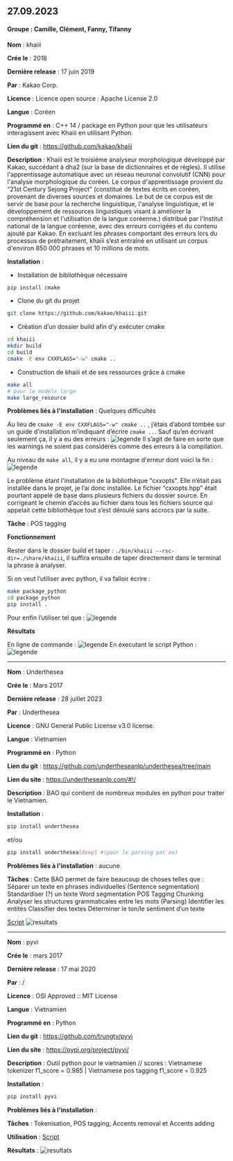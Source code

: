 ## 27.09.2023

#### Groupe : Camille, Clément, Fanny, Tifanny

**Nom** : khaiii

**Crée le** : 2018

**Dernière release** : 17 juin 2019

**Par** : Kakao Corp.

**Licence** : Licence open source : Apache License 2.0

**Langue** : Coréen

**Programmé en** : C++ 14 / package en Python pour que les utilisateurs interagissent avec Khaiii en utilisant Python. 

**Lien du git** : https://github.com/kakao/khaiii

**Description** : Khaiii est le troisième analyseur morphologique développé par Kakao, succédant à dha2 (sur la base de dictionnaires et de règles). Il utilise l'apprentissage automatique avec un réseau neuronal convolutif (CNN) pour l'analyse morphologique du coréen.
Le corpus d'apprentissage provient du “21st Century Sejong Project” (constitué de textes écrits en coréen, provenant de diverses sources et domaines. Le but de ce corpus est de servir de base pour la recherche linguistique, l'analyse linguistique, et le développement de ressources linguistiques visant à améliorer la compréhension et l'utilisation de la langue coréenne.) distribué par l'Institut national de la langue coréenne, avec des erreurs corrigées et du contenu ajouté par Kakao.
En excluant les phrases comportant des erreurs lors du processus de prétraitement, khaiii s’est entraîné en utilisant un corpus d'environ 850 000 phrases et 10 millions de mots.

**Installation** : 
- Installation de bibliothèque nécessaire
```bash
pip install cmake
```

- Clone du git du projet
```bash
git clone https://github.com/kakao/khaiii.git
```

- Création d’un dossier build afin d’y exécuter cmake
```bash
cd khaiii
mkdir build
cd build
cmake -E env CXXFLAGS="-w" cmake ..
```

- Construction de khaiii et de ses ressources grâce à cmake

```bash
make all
# pour le modèle large
make large_resource 
```

**Problèmes liés à l'installation** : Quelques difficultés

Au lieu de ```cmake -E env CXXFLAGS="-w" cmake ..``` , j’étais d’abord tombée sur un guide d’installation m’indiquant d’écrire ```cmake ..```.
Sauf qu’en écrivant seulement ça, il y a eu des erreurs : 
![legende](images/erreur_1.png) 
Il s’agit de faire en sorte que les warnings ne soient pas considérés comme des erreurs à la compilation.

Au niveau de ```make all```, il y a eu une montagne d'erreur dont voici la fin :
![legende](images/erreur_2.png)

Le problème étant l'installation de la bibliothèque "cxxopts". Elle n’était pas installée dans le projet, je l’ai donc installée. Le fichier “cxxopts.hpp” était pourtant appelé de base dans plusieurs fichiers du dossier source. En corrigeant le chemin d’accès au fichier dans tous les fichiers source qui appelait cette bibliothèque tout s’est déroulé sans accrocs par la suite.

**Tâche** :  POS tagging

**Fonctionnement**

Rester dans le dossier build et taper : ```./bin/khaiii --rsc-dir=./share/khaiii```, il suffira ensuite de taper directement dans le terminal la phrase à analyser.

Si on veut l’utiliser avec python, il va falloir écrire : 
```bash
make package_python 
cd package_python
pip install .
```
Pour enfin l’utiliser tel que : 
![legende](images/package_python.png)

**Résultats**

En ligne de commande : 
![legende](images/resultat_terminal.png)
En éxecutant le script Python : 
![legende](images/resultat_script.png)

---

**Nom** : Underthesea

**Crée le** : Mars 2017

**Dernière release** : 28 juillet 2023

**Par** : Underthesea

**Licence** : GNU General Public License v3.0 license.

**Langue** : Vietnamien

**Programmé en** : Python

**Lien du git** : https://github.com/undertheseanlp/underthesea/tree/main

**Lien du site** : https://undertheseanlp.com/#!/

**Description** : BAO qui contient de nombreux modules en python pour traiter le Vietnamien.

**Installation** : 
```bash
pip install underthesea
```
et/ou 
```bash
pip install underthesea[deep] #(pour le parsing par ex)
```

**Problèmes liés à l'installation** : aucune

**Tâches** : Cette BAO permet de faire beaucoup de choses telles que : 
Séparer un texte en phrases individuelles (Sentence segmentation)
Standardiser (?) un texte
Word segmentation
POS Tagging
Chunking
Analyser les structures grammaticales entre les mots (Parsing)
Identifier les entités
Classifier des textes
Déterminer le ton/le sentiment d’un texte

[Script](UTS_test.py)
![resultats](images/result_uts.png)


---

**Nom** : pyvi

**Crée le** : mars 2017

**Dernière release** : 17 mai 2020

**Par** : /

**Licence** : OSI Approved :: MIT License

**Langue** : Vietnamien

**Programmé en** : Python

**Lien du git** : https://github.com/trungtv/pyvi

**Lien du site** : https://pypi.org/project/pyvi/

**Description** : Outil python pour le vietnamien // scores : Vietnamese tokenizer f1_score = 0.985 | Vietnamese pos tagging f1_score = 0.925

**Installation** : 
```bash
pip install pyvi
```

**Problèmes liés à l'installation** :

**Tâches** : Tokenisation, POS tagging, Accents removal et Accents adding 

**Utilisation** : [Script](script_pyvi/script_pyvi.py)

**Résultats** : ![resultats](images/resultats_pyvi.png)
